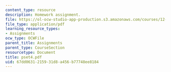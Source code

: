 ```yaml
---
content_type: resource
description: Homework assignment.
file: https://ol-ocw-studio-app-production.s3.amazonaws.com/courses/12-800-fluid-dynamics-of-the-atmosphere-and-ocean-fall-2004/67dd0631215931d8a456b77748ee8184_pset4.pdf
file_type: application/pdf
learning_resource_types:
- Assignments
ocw_type: OCWFile
parent_title: Assignments
parent_type: CourseSection
resourcetype: Document
title: pset4.pdf
uid: 67dd0631-2159-31d8-a456-b77748ee8184
---
```

